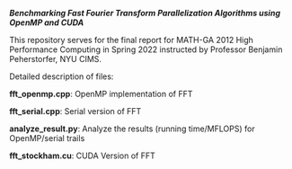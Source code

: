 ***Benchmarking Fast Fourier Transform Parallelization Algorithms using OpenMP and CUDA***

This repository serves for the final report for MATH-GA 2012 High Performance Computing in Spring 2022 instructed by Professor Benjamin Peherstorfer, NYU CIMS. 

Detailed description of files: 

**fft_openmp.cpp**: OpenMP implementation of FFT

**fft_serial.cpp**: Serial version of FFT

**analyze_result.py**: Analyze the results (running time/MFLOPS) for OpenMP/serial trails

**fft_stockham.cu**: CUDA Version of FFT

